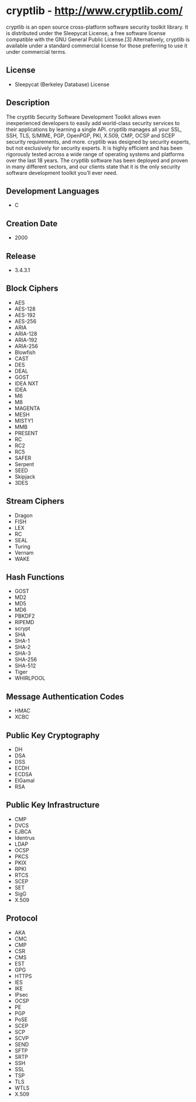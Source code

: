 # cryptlib - http://www.cryptlib.com/
cryptlib is an open source cross-platform software security toolkit library. It is distributed under the Sleepycat License, a free software license compatible with the GNU General Public License.[3] Alternatively, cryptlib is available under a standard commercial license for those preferring to use it under commercial terms.

## License
- Sleepycat (Berkeley Database) License

## Description
The cryptlib Security Software Development Toolkit allows even inexperienced developers to easily add world-class security services to their applications by learning a single API. cryptlib manages all your SSL, SSH, TLS, S/MIME, PGP, OpenPGP, PKI, X.509, CMP, OCSP and SCEP security requirements, and more. cryptlib was designed by security experts, but not exclusively for security experts. It is highly efficient and has been rigorously tested across a wide range of operating systems and platforms over the last 18 years. The cryptlib software has been deployed and proven in many different sectors, and our clients state that it is the only security software development toolkit you’ll ever need.

## Development Languages
- C

## Creation Date
- 2000

## Release
- 3.4.3.1

## Block Ciphers
- AES
- AES-128
- AES-192
- AES-256
- ARIA
- ARIA-128
- ARIA-192
- ARIA-256
- Blowfish
- CAST
- DES
- DEAL
- GOST
- IDEA NXT
- IDEA
- M6
- M8
- MAGENTA
- MESH
- MISTY1
- MMB
- PRESENT
- RC
- RC2
- RC5
- SAFER
- Serpent
- SEED
- Skipjack
- 3DES

## Stream Ciphers
- Dragon
- FISH
- LEX
- RC
- SEAL
- Turing
- Vernam
- WAKE

## Hash Functions
- GOST
- MD2
- MD5
- MD6
- PBKDF2
- RIPEMD
- scrypt
- SHA
- SHA-1
- SHA-2
- SHA-3
- SHA-256
- SHA-512
- Tiger
- WHIRLPOOL

## Message Authentication Codes
- HMAC
- XCBC

## Public Key Cryptography
- DH
- DSA
- DSS
- ECDH
- ECDSA
- ElGamal
- RSA

## Public Key Infrastructure
- CMP
- DVCS
- EJBCA
- Identrus
- LDAP
- OCSP
- PKCS
- PKIX
- RPKI
- RTCS
- SCEP
- SET
- SigG
- X.509

## Protocol
- AKA
- CMC
- CMP
- CSR
- CMS
- EST
- GPG
- HTTPS
- IES
- IKE
- IPsec
- OCSP
- PE
- PGP
- PoSE
- SCEP
- SCP
- SCVP
- SEND
- SFTP
- SRTP
- SSH
- SSL
- TSP
- TLS
- WTLS
- X.509
